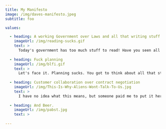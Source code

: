```yaml
---
title: My Manifesto
image: /img/daves-manifesto.jpeg
subtitle: foo

values:

  - heading: A working Government over Laws and all that writing stuff
    imageUrl: /img/reading-sucks.gif
    text: >
      Today's government has too much stuff to read! Have you seen all those libraries no one goes to? In my new world, we get rid of all that and just hang out and stuff. 
  
  - heading: Fuck planning
    imageUrl: /img/blfi.gif
    text: >
      Let's face it. Planning sucks. You got to think about all that stuff in the future and it hurts my head. In my new government there will laws prohibiting planning. In this new model we embrace surprises and welcome a little chaos!
  
  - heading: Customer collaboration over contract negotiation
    imageUrl: /img/This-Is-Why-Aliens-Wont-Talk-To-Us.jpg
    text: >
      I have no idea what this means, but someone paid me to put it here.
 
  - heading: And Beer.
    imageUrl: /img/pabst.jpg
    text: >
      
---
```


